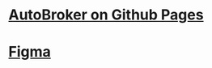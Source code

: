 # [AutoBroker on Github Pages](https://rcole1919.github.io/test-autobroker/source)

# [Figma](https://www.figma.com/file/TiLfQBRqhjJreJgIL2EgYS/%D1%82%D0%B5%D1%81%D1%82%D0%BE%D0%B2%D0%BE%D0%B5-%D0%B7%D0%B0%D0%B4%D0%B0%D0%BD%D0%B8%D0%B5---%D0%90%D0%B2%D1%82%D0%BE%D1%86%D0%B5%D0%BB%D1%8C?node-id=108%3A1474)